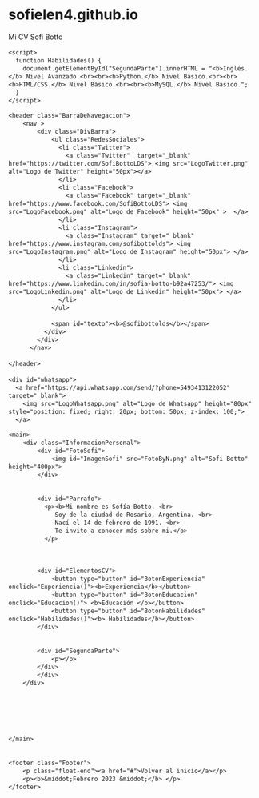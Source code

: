 # sofielen4.github.io
Mi CV Sofi Botto

<!DOCTYPE html>
<html lang="es">
<head>
    <meta charset="UTF-8">
    <meta http-equiv="X-UA-Compatible" content="IE=edge">
    <meta name="viewport" content="width=device-width, initial-scale=1.0">
    <title>Sofi Botto</title>
    <link rel="icon" type="image/x-icon" href="LentesCV.png">
    <link rel="stylesheet" href="EstiloCV.CSS">
    <script>
      function Experiencia() {
        document.getElementById("SegundaParte").innerHTML = "<b>Directora de Mujeres e Igualdad.</b> <br> Municipalidad de Rosario. Agosto 2020-Diciembre 2022. <br><br><b>Asesoría Concejala Verónica Irizar. </b><br> Concejo Municipal de Rosario. Enero-Agosto 2020. <br><br> <b>Integrante Equipo de Fortalecimiento Institucional <br> en Subsec. de Políticas de Género.</b><br> Ministerio de Desarrollo Social. Prov. de Santa Fe. <br>Enero 2018-Diciembre 2019.";
      }
    </script>
    <script>
      function Educacion() {
        document.getElementById("SegundaParte").innerHTML = "<b>Bachillerato Universitario en Relaciones <br>Internacionales</b> - UNR. Finalizado. <br><br> <b>Licenciatura en Relaciones Internacionales</b> <br> UNR. En curso. <br><br><b>Certificado de Educación Polimodal, <br> Producción de Bienes y Servicios.</b> <br>Tecnicatura en Industrias de Proceso.<br>Finalizado.";
      }
    </script>

    <script>
      function Habilidades() {
        document.getElementById("SegundaParte").innerHTML = "<b>Inglés.</b> Nivel Avanzado.<br><br><b>Python.</b> Nivel Básico.<br><br> <b>HTML/CSS.</b> Nivel Básico.<br><br><b>MySQL.</b> Nivel Básico.";
      }
    </script>

</head>
<body>

    <header class="BarraDeNavegacion">
        <nav >  
            <div class="DivBarra">
                <ul class="RedesSociales">
                  <li class="Twitter">
                    <a class="Twitter"  target="_blank"  href="https://twitter.com/SofiBottoLDS"> <img src="LogoTwitter.png" alt="Logo de Twitter" height="50px"></a>
                  </li>
                  <li class="Facebook">
                    <a class="Facebook" target="_blank" href="https://www.facebook.com/SofiBottoLDS"> <img src="LogoFacebook.png" alt="Logo de Facebook" height="50px" >  </a>
                  </li>
                  <li class="Instagram">
                    <a class="Instagram" target="_blank" href="https://www.instagram.com/sofibottolds"> <img src="LogoInstagram.png" alt="Logo de Instagram" height="50px"> </a>
                  </li>
                  <li class="Linkedin">
                    <a class="Linkedin" target="_blank" href="https://www.linkedin.com/in/sofia-botto-b92a47253/"> <img src="LogoLinkedin.png" alt="Logo de Linkedin" height="50px"> </a>
                  </li>
                </ul>
                
                <span id="texto"><b>@sofibottolds</b></span>
              </div>
            </div>
          </nav>

    </header>

    <div id="whatsapp">
      <a href="https://api.whatsapp.com/send/?phone=5493413122052" target="_blank">
        <img src="LogoWhatsapp.png" alt="Logo de Whatsapp" height="80px" style="position: fixed; right: 20px; bottom: 50px; z-index: 100;"> 
      </a>
   </div>

    <main>
        <div class="InformacionPersonal">
            <div id="FotoSofi">
                <img id="ImagenSofi" src="FotoByN.png" alt="Sofi Botto" height="400px">
            </div>


            <div id="Parrafo">
              <p><b>Mi nombre es Sofía Botto. <br>
                 Soy de la ciudad de Rosario, Argentina. <br>
                 Nací el 14 de febrero de 1991. <br>
                 Te invito a conocer más sobre mi.</b>
              </p>
            


            <div id="ElementosCV">
                <button type="button" id="BotonExperiencia" onclick="Experiencia()"><b>Experiencia</b></button>
                <button type="button" id="BotonEducacion" onclick="Educacion()"> <b>Educación </b></button>
                <button type="button" id="BotonHabilidades" onclick="Habilidades()"><b> Habilidades</b></button>  
            </div>


            <div id="SegundaParte">
                <p></p>
            </div>
            </div>
        </div>    

          
            
      
        

    </main>


    <footer class="Footer">
        <p class="float-end"><a href="#">Volver al inicio</a></p>
        <p><b>&middot;Febrero 2023 &middot;</b> </p>
    </footer>
    
</body>
</html>
